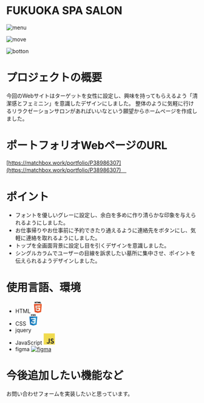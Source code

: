 # FUKUOKA SPA SALON


![menu](https://user-images.githubusercontent.com/87799790/189037478-4c5f029a-0b7d-44b7-b7bb-9dadb98f214b.gif)

![move](https://user-images.githubusercontent.com/87799790/189572559-102103f1-47e6-4f49-8599-fd3e3ecf6b15.gif)

![botton](https://user-images.githubusercontent.com/87799790/189037505-2261d090-4a6e-4387-90d1-d99963c5a118.gif)



# プロジェクトの概要
今回のWebサイトはターゲットを女性に設定し、興味を持ってもらえるよう「清潔感とフェミニン」を意識したデザインにしました。
整体のように気軽に行けるリラクゼーションサロンがあればいいなという願望からホームページを作成しました。　　

# ポートフォリオWebページのURL
[https://matchbox.work/portfolio/P38986307](https://matchbox.work/portfolio/P38986307)　


# ポイント
- フォントを優しいグレーに設定し、余白を多めに作り清らかな印象を与えられるようにしました。  
- お仕事帰りやお仕事前に予約できたり通えるように連絡先をボタンにし、気軽に連絡を取れるようにしました。
- トップを全画面背景に設定し目を引くデザインを意識しました。  
- シングルカラムでユーザーの目線を訴求したい墓所に集中させ、ポイントを伝えられるようデザインしました。




# 使用言語、環境
- HTML <a href="https://www.w3.org/html/" target="_blank" rel="noreferrer"> 
    <img src="https://raw.githubusercontent.com/devicons/devicon/master/icons/html5/html5-original-wordmark.svg" alt="html5" width="30" height="30"/> </a> 
- CSS <a href="https://www.w3schools.com/css/" target="_blank" rel="noreferrer"> 
    <img src="https://raw.githubusercontent.com/devicons/devicon/master/icons/css3/css3-original-wordmark.svg" alt="css3" width="30" height="30"/> </a>
- jquery
- JavaScript <a href="https://developer.mozilla.org/en-US/docs/Web/JavaScript" target="_blank" rel="noreferrer">
    <img src="https://raw.githubusercontent.com/devicons/devicon/master/icons/javascript/javascript-original.svg" alt="javascript" width="30" height="30"/> </a>
 - figma  <a href="https://www.figma.com/" target="_blank" rel="noreferrer"> <img src="https://www.vectorlogo.zone/logos/figma/figma-icon.svg" alt="figma" width="20" height="20"/> </a>

# 今後追加したい機能など
お問い合わせフォームを実装したいと思っています。
